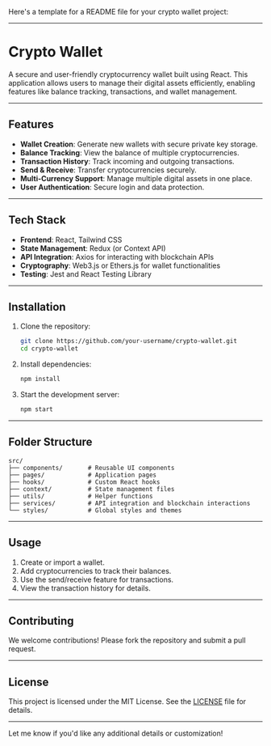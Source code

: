 Here's a template for a README file for your crypto wallet project:

---

# Crypto Wallet

A secure and user-friendly cryptocurrency wallet built using React. This application allows users to manage their digital assets efficiently, enabling features like balance tracking, transactions, and wallet management.

---

## Features

- **Wallet Creation**: Generate new wallets with secure private key storage.
- **Balance Tracking**: View the balance of multiple cryptocurrencies.
- **Transaction History**: Track incoming and outgoing transactions.
- **Send & Receive**: Transfer cryptocurrencies securely.
- **Multi-Currency Support**: Manage multiple digital assets in one place.
- **User Authentication**: Secure login and data protection.

---

## Tech Stack

- **Frontend**: React, Tailwind CSS
- **State Management**: Redux (or Context API)
- **API Integration**: Axios for interacting with blockchain APIs
- **Cryptography**: Web3.js or Ethers.js for wallet functionalities
- **Testing**: Jest and React Testing Library

---

## Installation

1. Clone the repository:

   ```bash
   git clone https://github.com/your-username/crypto-wallet.git
   cd crypto-wallet
   ```

2. Install dependencies:

   ```bash
   npm install
   ```

3. Start the development server:

   ```bash
   npm start
   ```

---

## Folder Structure

```
src/
├── components/       # Reusable UI components
├── pages/            # Application pages
├── hooks/            # Custom React hooks
├── context/          # State management files
├── utils/            # Helper functions
├── services/         # API integration and blockchain interactions
└── styles/           # Global styles and themes
```

---

## Usage

1. Create or import a wallet.
2. Add cryptocurrencies to track their balances.
3. Use the send/receive feature for transactions.
4. View the transaction history for details.

---

## Contributing

We welcome contributions! Please fork the repository and submit a pull request.

---

## License

This project is licensed under the MIT License. See the [LICENSE](LICENSE) file for details.

---

Let me know if you'd like any additional details or customization!
